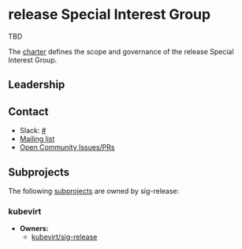 <!---
This is an autogenerated file!

Please do not edit this file directly, but instead make changes to the
sigs.yaml file in the project root.

To understand how this file is generated, see https://github.com/kubevirt/community/tools/sigs/generator/README.md
--->
# release Special Interest Group

TBD

The [charter](charter.md) defines the scope and governance of the release Special Interest Group.



## Leadership

## Contact
- Slack: [#](https://kubevirt.slack.com/messages/)
- [Mailing list]()
- [Open Community Issues/PRs](https://github.com/kubevirt/community/labels/sig%2Frelease)

## Subprojects

The following [subprojects][subproject-definition] are owned by sig-release:
### kubevirt
- **Owners:**
  - [kubevirt/sig-release](https://github.com/kubevirt/sig-release/blob/main/OWNERS)

[subproject-definition]: https://github.com/kubevirt/community/blob/main/sig-governance.md#subprojects
[working-group-definition]: https://github.com/kubevirt/community/blob/main/siggovernance.md#working-groups
<!-- BEGIN CUSTOM CONTENT -->

<!-- END CUSTOM CONTENT -->
